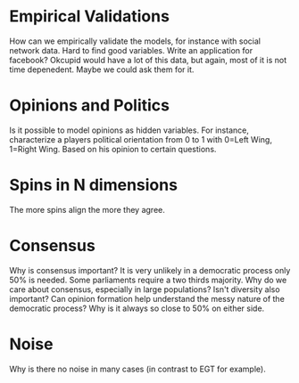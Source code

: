 # Empirical Validations
How can we empirically validate the models, for instance with social network data. Hard to find good variables. Write an application for facebook? Okcupid would have a lot of this data, but again, most of it is not time depenedent. Maybe we could ask them for it.

# Opinions and Politics
Is it possible to model opinions as hidden variables. For instance, characterize a players political orientation from 0 to 1 with 0=Left Wing, 1=Right Wing. Based on his opinion to certain questions.

# Spins in N dimensions
The more spins align the more they agree.

# Consensus
Why is consensus important? It is very unlikely in a democratic process only 50% is needed. Some parliaments require a two thirds majority. Why do we care about consensus, especially in large populations? Isn't diversity also important? Can opinion formation help understand the messy nature of the democratic process? Why is it always so close to 50% on either side.

# Noise
Why is there no noise in many cases (in contrast to EGT for example).
